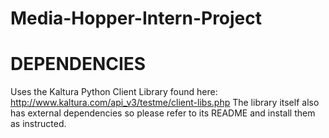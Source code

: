 # Media-Hopper-Intern-Project


# DEPENDENCIES #
Uses the Kaltura Python Client Library found here: http://www.kaltura.com/api_v3/testme/client-libs.php
The library itself also has external dependencies so please refer to its README and install them as instructed.


